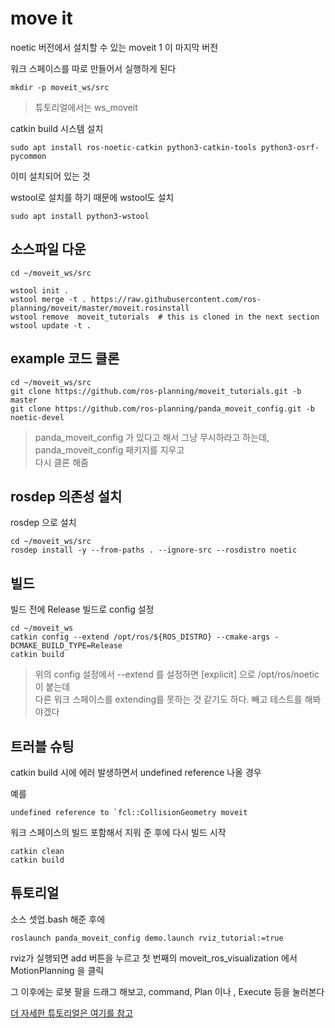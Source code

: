 # move it
noetic 버전에서 설치할 수 있는 moveit 1 이 마지막 버전  

워크 스페이스를 따로 만들어서 실행하게 된다
```
mkdir -p moveit_ws/src
```

> 튜토리얼에서는 ws_moveit

catkin build 시스템 설치
```
sudo apt install ros-noetic-catkin python3-catkin-tools python3-osrf-pycommon
```
이미 설치되어 있는 것

wstool로 설치를 하기 때문에 wstool도 설치

```
sudo apt install python3-wstool
```


## 소스파일 다운
```
cd ~/moveit_ws/src

wstool init .
wstool merge -t . https://raw.githubusercontent.com/ros-planning/moveit/master/moveit.rosinstall
wstool remove  moveit_tutorials  # this is cloned in the next section
wstool update -t .
```

## example 코드 클론
```
cd ~/moveit_ws/src
git clone https://github.com/ros-planning/moveit_tutorials.git -b master
git clone https://github.com/ros-planning/panda_moveit_config.git -b noetic-devel
```

> panda_moveit_config 가 있다고 해서 그냥 무시하라고 하는데, panda_moveit_config 패키지를 지우고   
다시 클론 해줌


## rosdep 의존성 설치
rosdep 으로 설치
```
cd ~/moveit_ws/src
rosdep install -y --from-paths . --ignore-src --rosdistro noetic
```

## 빌드
빌드 전에 Release 빌드로 config 설정
```
cd ~/moveit_ws
catkin config --extend /opt/ros/${ROS_DISTRO} --cmake-args -DCMAKE_BUILD_TYPE=Release
catkin build
```

> 위의 config 설정에서 --extend 를 설정하면 [explicit] 으로 /opt/ros/noetic 이 붙는데   
다른 워크 스페이스를 extending를 못하는 것 같기도 하다. 빼고 테스트를 해봐야겠다


## 트러블 슈팅
catkin build 시에 에러 발생하면서 undefined reference 나올 경우 

예를 
```
undefined reference to `fcl::CollisionGeometry moveit
```

워크 스페이스의 빌드 포함해서 지워 준 후에 다시 빌드 시작
```
catkin clean
catkin build
```


## 튜토리얼 
소스 셋업.bash 해준 후에 

```
roslaunch panda_moveit_config demo.launch rviz_tutorial:=true
```

rviz가 실행되면 add 버튼을 누르고 첫 번째의 moveit_ros_visualization 에서   
MotionPlanning 을 클릭  

그 이후에는 로봇 팔을 드래그 해보고, command, Plan 이나 , Execute 등을 눌러본다   

[더 자세한 튜토리얼은 여기를 참고](https://ros-planning.github.io/moveit_tutorials/doc/quickstart_in_rviz/quickstart_in_rviz_tutorial.html)   

